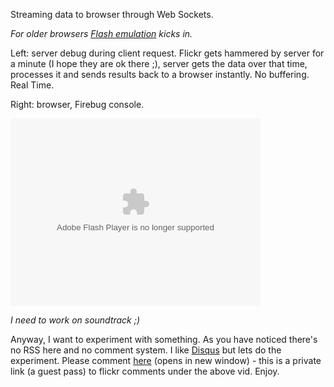 Streaming data to browser through Web Sockets.

_For older browsers [Flash emulation](http://github.com/gimite/web-socket-js) kicks in._

Left: server debug during client request. Flickr gets hammered by server for a minute (I hope they are ok there ;), server gets the data over that time, processes it and sends results back to a browser instantly. No buffering. Real Time.

Right: browser, Firebug console.

<object type="application/x-shockwave-flash" width="400" height="300" data="http://www.flickr.com/apps/video/stewart.swf?v=71377" classid="clsid:D27CDB6E-AE6D-11cf-96B8-444553540000"> <param name="flashvars" value="intl_lang=en-us&photo_secret=bc9bf2a911&photo_id=4208724439&flickr_show_info_box=true"></param> <param name="movie" value="http://www.flickr.com/apps/video/stewart.swf?v=71377"></param> <param name="bgcolor" value="#000000"></param> <param name="allowFullScreen" value="true"></param><embed type="application/x-shockwave-flash" src="http://www.flickr.com/apps/video/stewart.swf?v=71377" bgcolor="#000000" allowfullscreen="true" flashvars="intl_lang=en-us&photo_secret=bc9bf2a911&photo_id=4208724439&flickr_show_info_box=true" height="300" width="400"></embed></object>

_I need to work on soundtrack ;)_

Anyway, I want to experiment with something. As you have noticed there's no RSS here and no comment system. I like [Disqus](http://disqus.com/) but lets do the experiment. Please comment <a href="http://flickr.com/gp/ncr/w13u8w" target="_blank">here</a> (opens in new window) - this is a private link (a guest pass) to flickr comments under the above vid. Enjoy.
